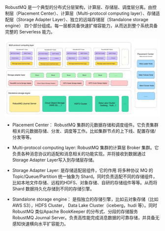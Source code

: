 RobustMQ 是一个典型的分布式分层架构，计算层、存储层、调度层分离。由控制层（Placement Center）、计算层（Multi-protocol computing layer）、存储适配层（Storage Adapter Layer）、独立的远端存储层（Standalone storage engine） 四个部分组成。每一层都具备快速扩缩容能力，从而达到整个系统具备完整的 Serverless 能力。

![image](../../images/doc-image.png)
- Placement Center： RobustMQ 集群的元数据存储和调度组件。它负责集群相关的元数据存储、分发、调度等工作。比如集群节点的上下线、配置存储/分发等等。

- Multi-protocol computing layer: RobustMQ 集群的计算层 Broker 集群。它负责各种消息协议的适配和消息相关的功能实现。并将接收到数据通过Storage Adapter Layer写入到存储层存储。

- Storage Adapter Layer: 是存储适配层组件，它的作用 将多种协议 MQ 的 Topic/Queue/Partition 统一抽象为 Shard。同时负责适配不同的存储组件，比如本地文件存储、远程的HDFS、对象存储、自研的存储组件等等。从而将 Shard 数据持久化存储到不同的存储引擎。

- Standalone storage engine： 是指独立的存储引擎，比如云对象存储（比如 AWS S3），HDFS Cluster， Data Lake Cluster（iceberg，hudi 等）。同时 RobustMQ 类似Apache BookKeeper 的分布式、分段的存储服务 RobustMQ Journal Server。负责高性能完成消息数据的可靠存储，并具备无感知快速横向水平扩容能力。